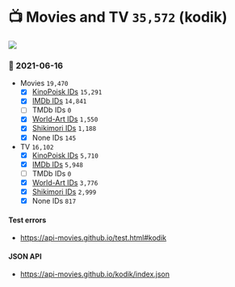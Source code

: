 # :tv: Movies and TV `35,572` (kodik)

<a href="https://API-Movies.github.io"><img src="https://API-Movies.github.io/banner.png?cache"></a>

### :date: 2021-06-16
- Movies `19,470`
  - [x] <a href="https://API-Movies.github.io/kodik/movie_kinopoisk_ids.json">KinoPoisk IDs</a> `15,291`
  - [x] <a href="https://API-Movies.github.io/kodik/movie_imdb_ids.json">IMDb IDs</a> `14,841`
  - [ ] TMDb IDs `0`
  - [x] <a href="https://API-Movies.github.io/kodik/movie_world_art_ids.json">World-Art IDs</a> `1,550`
  - [x] <a href="https://API-Movies.github.io/kodik/movie_shikimori_ids.json">Shikimori IDs</a> `1,188`
  - [x] None IDs `145`
- TV `16,102`
  - [x] <a href="https://API-Movies.github.io/kodik/tv_kinopoisk_ids.json">KinoPoisk IDs</a> `5,710`
  - [x] <a href="https://API-Movies.github.io/kodik/tv_imdb_ids.json">IMDb IDs</a> `5,948`
  - [ ] TMDb IDs `0`
  - [x] <a href="https://API-Movies.github.io/kodik/tv_world_art_ids.json">World-Art IDs</a> `3,776`
  - [x] <a href="https://API-Movies.github.io/kodik/tv_shikimori_ids.json">Shikimori IDs</a> `2,999`
  - [x] None IDs `817`
#### Test errors
- <a href='https://api-movies.github.io/test.html#kodik'>https://api-movies.github.io/test.html#kodik</a>
#### JSON API
- <a href='https://api-movies.github.io/kodik/index.json'>https://api-movies.github.io/kodik/index.json</a>
